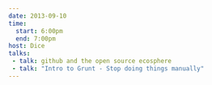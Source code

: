 ```yaml
---
date: 2013-09-10
time:
  start: 6:00pm
  end: 7:00pm
host: Dice
talks:
 - talk: github and the open source ecosphere
 - talk: "Intro to Grunt - Stop doing things manually"
---
```

